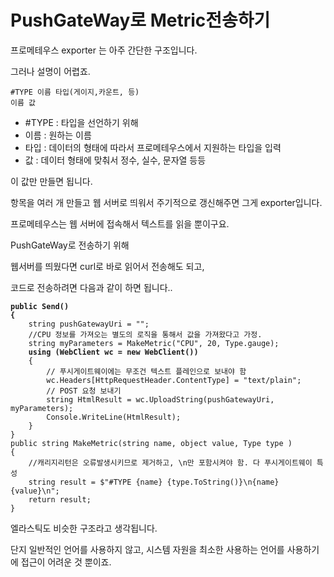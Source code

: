 # PushGateWay로 Metric전송하기

프로메테우스 exporter 는 아주 간단한 구조입니다.&#x20;

그러나 설명이 어렵죠.

```
#TYPE 이름 타입(게이지,카운트, 등)
이름 값
```

* \#TYPE : 타입을 선언하기 위해
* 이름 : 원하는 이름
* 타입 : 데이터의 형태에 따라서 프로메테우스에서 지원하는 타입을 입력
* 값     : 데이터 형태에 맞춰서 정수, 실수, 문자열 등등

이 값만 만들면 됩니다.&#x20;

항목을  여러 개 만들고 웹 서버로 띄워서 주기적으로 갱신해주면 그게 exporter입니다.

프로메테우스는 웹 서버에 접속해서 텍스트를 읽을 뿐이구요.&#x20;



PushGateWay로 전송하기 위해

웹서버를 띄웠다면 curl로 바로 읽어서 전송해도 되고,

코드로 전송하려면 다음과 같이 하면  됩니다..

<pre class="language-csharp"><code class="lang-csharp"><strong>public Send()
</strong><strong>{
</strong>    string pushGatewayUri = "";
    //CPU 정보를 가져오는 별도의 로직을 통해서 값을 가져왔다고 가정.
    string myParameters = MakeMetric("CPU", 20, Type.gauge);
<strong>    using (WebClient wc = new WebClient())
</strong>    {
        // 푸시게이트웨이에는 무조건 텍스트 플레인으로 보내야 함
        wc.Headers[HttpRequestHeader.ContentType] = "text/plain"; 
        // POST 요청 보내기
        string HtmlResult = wc.UploadString(pushGatewayUri, myParameters); 
        Console.WriteLine(HtmlResult);
    }
}
public string MakeMetric(string name, object value, Type type )
{
    //캐리지리턴은 오류발생시키므로 제거하고, \n만 포함시켜야 함. 다 푸시게이트웨이 특성
    string result = $"#TYPE {name} {type.ToString()}\n{name} {value}\n";           
    return result;
}
</code></pre>



엘라스틱도 비슷한 구조라고 생각됩니다.&#x20;

단지 일반적인 언어를 사용하지 않고, 시스템 자원을 최소한 사용하는 언어를 사용하기에 접근이 어려운 것 뿐이죠.&#x20;
